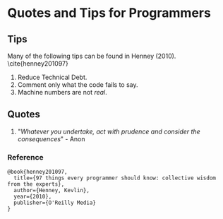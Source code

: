 # Quotes and Tips for Programmers


## Tips

Many of the following tips can be found in Henney (2010). \cite{henney201097}

1. Reduce Technical Debt.
2. Comment only what the code fails to say.
3. Machine numbers are not _real_.

## Quotes

1. "_Whatever you undertake, act with prudence and consider the consequences_" - Anon


### Reference 

```
@book{henney201097,
  title={97 things every programmer should know: collective wisdom from the experts},
  author={Henney, Kevlin},
  year={2010},
  publisher={O'Reilly Media}
}
```

